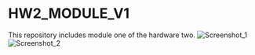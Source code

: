 # HW2_MODULE_V1
This repository includes module one of the hardware two.
![Screenshot_1](https://github.com/hakanxdurak/HW2_MODULE1/assets/106681642/791defc5-78b8-4294-9f49-7282c4860054)
![Screenshot_2](https://github.com/hakanxdurak/HW2_MODULE1/assets/106681642/d79a341a-d5e3-4f56-9b0f-c5a57f9df079)

